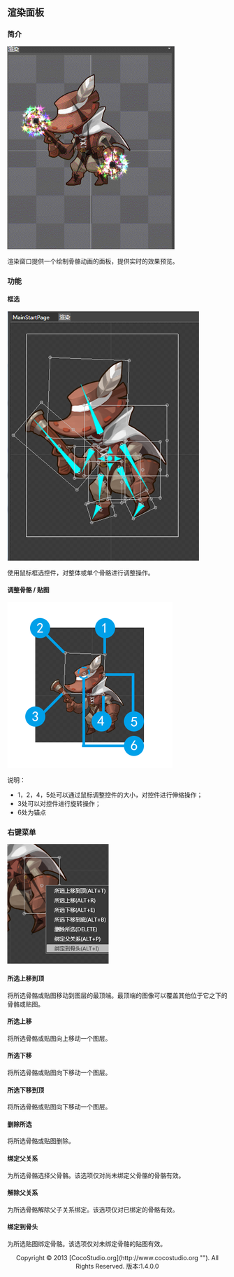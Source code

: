 ## 渲染面板

### 简介

![](img/4-2-2-img-01.gif)

渲染窗口提供一个绘制骨骼动画的面板，提供实时的效果预览。

### 功能

#### 框选

![](img/4-2-2-img-02.png)

使用鼠标框选控件，对整体或单个骨骼进行调整操作。

#### 调整骨骼 / 贴图

![](img/4-2-2-img-03.png)

说明： 

*   1，2，4，5处可以通过鼠标调整控件的大小，对控件进行伸缩操作；
*   3处可以对控件进行旋转操作；
*   6处为锚点

### 右键菜单

![](img/4-2-2-img-04.png)

#### 所选上移到顶

将所选骨骼或贴图移动到图层的最顶端。最顶端的图像可以覆盖其他位于它之下的骨骼或贴图。

#### 所选上移

将所选骨骼或贴图向上移动一个图层。

#### 所选下移

将所选骨骼或贴图向下移动一个图层。

#### 所选下移到顶

将所选骨骼或贴图向下移动一个图层。

#### 删除所选

将所选骨骼或贴图删除。

#### 绑定父关系

为所选骨骼选择父骨骼。该选项仅对尚未绑定父骨骼的骨骼有效。

#### 解除父关系

为所选骨骼解除父子关系绑定。该选项仅对已绑定的骨骼有效。

#### 绑定到骨头

为所选贴图绑定骨骼。该选项仅对未绑定骨骼的贴图有效。

<center>Copyright © 2013 [CocoStudio.org](http://www.cocostudio.org ""). All Rights Reserved. 版本:1.4.0.0</center>